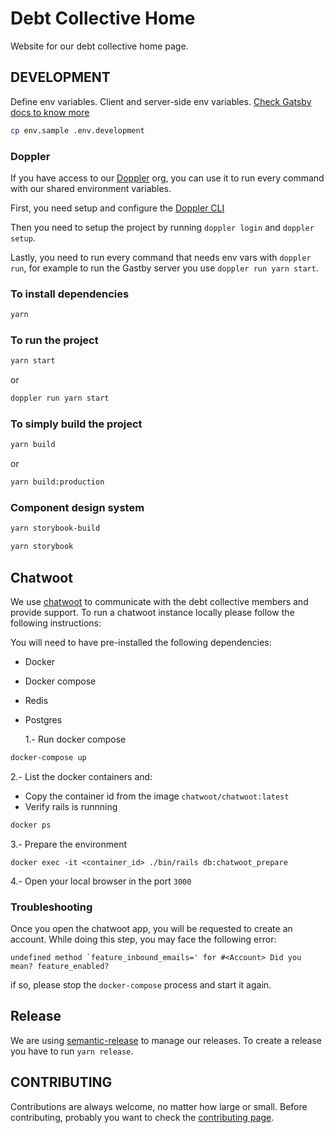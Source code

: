 # Debt Collective Home

Website for our debt collective home page.

## DEVELOPMENT

Define env variables. Client and server-side env variables. [Check Gatsby docs to know more](https://www.gatsbyjs.com/docs/environment-variables/)

```bash
cp env.sample .env.development
```

### Doppler

If you have access to our [Doppler](doppler.com) org, you can use it to run every command with our shared environment variables.

First, you need setup and configure the [Doppler CLI](https://github.com/DopplerHQ/cli)

Then you need to setup the project by running `doppler login` and `doppler setup`.

Lastly, you need to run every command that needs env vars with `doppler run`, for example to run the Gastby server you use `doppler run yarn start`.

### To install dependencies

```bash
yarn
```

### To run the project

```bash
yarn start
```

or

```bash
doppler run yarn start
```

### To simply build the project

```bash
yarn build
```

or

```bash
yarn build:production
```

### Component design system

```bash
yarn storybook-build
```

```bash
yarn storybook
```

## Chatwoot

We use [chatwoot](https://www.chatwoot.com/) to communicate with the debt collective members and provide support. To run a chatwoot instance locally please follow the following instructions:

You will need to have pre-installed the following dependencies:

- Docker
- Docker compose
- Redis
- Postgres

  1.- Run docker compose

```bash
docker-compose up
```

2.- List the docker containers and:

- Copy the container id from the image `chatwoot/chatwoot:latest`
- Verify rails is runnning

```bash
docker ps
```

3.- Prepare the environment

```
docker exec -it <container_id> ./bin/rails db:chatwoot_prepare
```

4.- Open your local browser in the port `3000`

### Troubleshooting

Once you open the chatwoot app, you will be requested to create an account. While doing this step, you may face the following error:

```
undefined method `feature_inbound_emails=' for #<Account> Did you mean? feature_enabled?
```

if so, please stop the `docker-compose` process and start it again.

## Release

We are using [semantic-release](https://github.com/semantic-release/semantic-release) to manage our releases. To create a release you have to run `yarn release`.

## CONTRIBUTING

Contributions are always welcome, no matter how large or small. Before contributing, probably you want to check the [contributing page](CONTRIBUTING.md).
